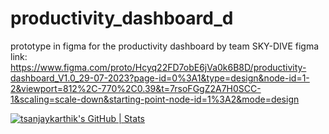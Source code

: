 # productivity_dashboard_d
prototype in figma for the productivity dashboard by team SKY-DIVE
figma link:
https://www.figma.com/proto/Hcyq22FD7obE6jVa0k6B8D/productivity-dashboard_V1.0_29-07-2023?page-id=0%3A1&type=design&node-id=1-2&viewport=812%2C-770%2C0.39&t=7rsoFGgZ2A7H0SCC-1&scaling=scale-down&starting-point-node-id=1%3A2&mode=design


[![tsanjaykarthik's GitHub | Stats](https://stats.quine.sh/tsanjaykarthik/github?theme=dark)](https://quine.sh?utm_source=widgets&utm_campaign=tsanjaykarthik)
